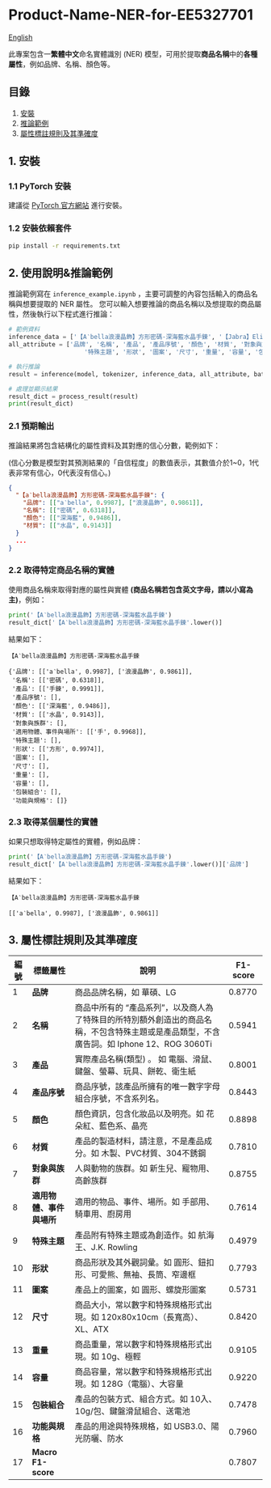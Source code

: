 # Product-Name-NER-for-EE5327701

[English](./README_en.md)

此專案包含一**繁體中文**命名實體識別 (NER) 模型，可用於提取**商品名稱**中的**各種屬性**，例如品牌、名稱、顏色等。

## 目錄

1. [安裝](#安裝)
2. [推論範例](#推論範例)
3. [屬性標註規則及其準確度](#屬性標註規則及其準確度)

## 1. 安裝

### 1.1 PyTorch 安裝

建議從 [PyTorch 官方網站](https://pytorch.org/get-started/locally/) 進行安裝。

### 1.2 安裝依賴套件

```bash
pip install -r requirements.txt
```

## 2. 使用說明&推論範例

推論範例寫在 `inference_example.ipynb` ，主要可調整的內容包括輸入的商品名稱與想要提取的 NER 屬性。
您可以輸入想要推論的商品名稱以及想提取的商品屬性，然後執行以下程式進行推論：

```python
# 範例資料
inference_data = ['【A‵bella浪漫晶飾】方形密碼-深海藍水晶手鍊', '【Jabra】Elite 4 ANC真無線降噪藍牙耳機 (藍牙5.2雙設備連接)']
all_attribute = ['品牌', '名稱', '產品', '產品序號', '顏色', '材質', '對象與族群', '適用物體、事件與場所', 
                     '特殊主題', '形狀', '圖案', '尺寸', '重量', '容量', '包裝組合', '功能與規格']

# 執行推論
result = inference(model, tokenizer, inference_data, all_attribute, batch_size=32)

# 處理並顯示結果
result_dict = process_result(result)
print(result_dict)
```

### 2.1 預期輸出

推論結果將包含結構化的屬性資料及其對應的信心分數，範例如下：

(信心分數是模型對其預測結果的「自信程度」的數值表示，其數值介於1~0，1代表非常有信心，0代表沒有信心。)

```json
{
  "【a‵bella浪漫晶飾】方形密碼-深海藍水晶手鍊": {
    "品牌": [["a‵bella", 0.9987], ["浪漫晶飾", 0.9861]],
    "名稱": [["密碼", 0.6318]],
    "顏色": [["深海藍", 0.9486]],
    "材質": [["水晶", 0.9143]]
  }
  ...
}
```

### 2.2 取得特定商品名稱的實體

使用商品名稱來取得對應的屬性與實體 **(商品名稱若包含英文字母，請以小寫為主)**，例如：

```python
print('【A‵bella浪漫晶飾】方形密碼-深海藍水晶手鍊')
result_dict['【A‵bella浪漫晶飾】方形密碼-深海藍水晶手鍊'.lower()]
```

結果如下：

```
【A‵bella浪漫晶飾】方形密碼-深海藍水晶手鍊

{'品牌': [['a‵bella', 0.9987], ['浪漫晶飾', 0.9861]],
 '名稱': [['密碼', 0.6318]],
 '產品': [['手鍊', 0.9991]],
 '產品序號': [],
 '顏色': [['深海藍', 0.9486]],
 '材質': [['水晶', 0.9143]],
 '對象與族群': [],
 '適用物體、事件與場所': [['手', 0.9968]],
 '特殊主題': [],
 '形狀': [['方形', 0.9974]],
 '圖案': [],
 '尺寸': [],
 '重量': [],
 '容量': [],
 '包裝組合': [],
 '功能與規格': []}
```

### 2.3 取得某個屬性的實體

如果只想取得特定屬性的實體，例如品牌：

```python
print('【A‵bella浪漫晶飾】方形密碼-深海藍水晶手鍊')
result_dict['【A‵bella浪漫晶飾】方形密碼-深海藍水晶手鍊'.lower()]['品牌']
```

結果如下：

```
【A‵bella浪漫晶飾】方形密碼-深海藍水晶手鍊

[['a‵bella', 0.9987], ['浪漫晶飾', 0.9861]]
```

## 3. 屬性標註規則及其準確度

| 編號 | 標籤屬性            | 說明                                                                                          | F1-score |
|-----|-------------------|---------------------------------------------------------------------------------------------|-------|
| 1   | **品牌**            | 商品品牌名稱，如 華碩、LG                                                                     | 0.8770 |
| 2   | **名稱**        | 商品中所有的 “產品系列”，以及商人為了特殊目的所特別額外創造出的商品名稱，不包含特殊主題或是產品類型，不含廣告詞。如 Iphone 12、ROG 3060Ti | 0.5941 |
| 3   | **產品**        | 實際產品名稱(類型) 。 如 電腦、滑鼠、鍵盤、螢幕、玩具、餅乾、衛生紙                 | 0.8001 |
| 4   | **產品序號**        | 商品序號，該產品所擁有的唯一數字字母組合序號，不含系列名。                                                | 0.8443 |
| 5   | **顏色**            | 顏色資訊，包含化妝品以及明亮。如 花朵紅、藍色系、晶亮                                                   | 0.8898 |
| 6   | **材質**            | 產品的製造材料，請注意，不是產品成分。如 木製、PVC材質、304不銹鋼                                        | 0.7810 |
| 7   | **對象與族群**        | 人與動物的族群。如 新生兒、寵物用、高齡族群                                                            | 0.8755 |
| 8   | **適用物體、事件與場所** | 適用的物品、事件、場所。如 手部用、騎車用、廚房用                                                     | 0.7614 |
| 9   | **特殊主題**        | 產品附有特殊主題或為創造作。如 航海王、J.K. Rowling                                                  | 0.4979 |
| 10  | **形狀**            | 商品形狀及其外觀詞彙。如 圓形、鈕扣形、可愛熊、無袖、長筒、窄邊框                                             | 0.7793 |
| 11  | **圖案**            | 產品上的圖案，如 圓形、螺旋形圖案                                                                   | 0.5731 |
| 12  | **尺寸**            | 商品大小，常以數字和特殊規格形式出現。如 120x80x10cm（長寬高）、XL、ATX                                      | 0.8420 |
| 13  | **重量**            | 商品重量，常以數字和特殊規格形式出現。如 10g、極輕                                                    | 0.9105 |
| 14  | **容量**            | 商品容量，常以數字和特殊規格形式出現。如 128G（電腦）、大容量                                            | 0.9220 |
| 15  | **包裝組合**        | 產品的包裝方式、組合方式。如 10入、10g/包、鍵盤滑鼠組合、送電池                                              | 0.7478 |
| 16  | **功能與規格**        | 產品的用途與特殊規格，如 USB3.0、陽光防曬、防水                                                        | 0.7960 |
| 17  | **Macro F1-score**  |                         | 0.7807 |

